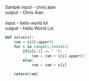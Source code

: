 Sample input - chris alan<br>
output - Chris Alan<br>
<br>
input - hello    world  lol<br>
output - Hello    World  Lol<br>

```python
def solve(s):
    ram = s[0].upper()
    for i in range(1,len(s)):
        if(s[i-1] == " "):
            ram = ram + s[i].upper()
        else:
            ram = ram + s[i]

    return(ram)
```
